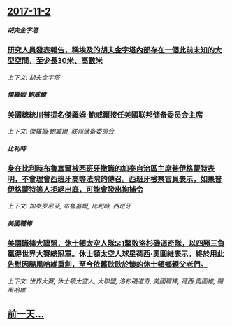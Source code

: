 ## [2017-11-2](/news/2017/11/2/index.md)

##### 胡夫金字塔
### [研究人員發表報告，稱埃及的胡夫金字塔內部存在一個此前未知的大型空間，至少長30米、高數米 ](/news/2017/11/2/研究人員發表報告-稱埃及的胡夫金字塔內部存在一個此前未知的大型空間-至少長30米-高數米.md)
_上下文: 胡夫金字塔_

##### 傑羅姆·鮑威爾
### [美國總統川普提名傑羅姆·鮑威爾接任美國联邦储备委员会主席 ](/news/2017/11/2/美國總統川普提名傑羅姆-鮑威爾接任美國联邦储备委员会主席.md)
_上下文: 傑羅姆·鮑威爾, 联邦储备委员会_

##### 比利時
### [身在比利時布魯塞爾被西班牙撤職的加泰自治區主席普伊格蒙特表明，不會理會西班牙高等法院的傳召。西班牙檢察官員表示，如果普伊格蒙特等人拒絕出庭，可能會發出拘捕令 ](/news/2017/11/2/身在比利時布魯塞爾被西班牙撤職的加泰自治區主席普伊格蒙特表明-不會理會西班牙高等法院的傳召-西班牙檢察官員表示-如果普伊.md)
_上下文: 加泰罗尼亚, 布魯塞爾, 比利時, 西班牙_

##### 美國職棒
### [美國職棒大聯盟，休士頓太空人隊5:1擊敗洛杉磯道奇隊，以四勝三負贏得世界大賽總冠軍。休士頓太空人球星荷西·奧圖維表示，終於用此告慰因颶風哈維重創，至今依舊耿耿於懷的休士頓鄉親父老們。](/news/2017/11/2/美國職棒大聯盟-休士頓太空人隊5-1擊敗洛杉磯道奇隊-以四勝三負贏得世界大賽總冠軍-休士頓太空人球星荷西-奧圖維表示-終.md)
_上下文: 世界大賽, 休士頓太空人, 大聯盟, 洛杉磯道奇, 美國職棒, 荷西·奧圖維, 颶風哈維_

## [前一天...](/news/2017/11/1/index.md)

